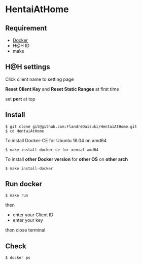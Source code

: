 # HentaiAtHome

## Requirement
- [Docker](https://docs.docker.com/engine/installation/)
- H@H ID
- make

## H@H settings

Click client name to setting page

**Reset Client Key** and **Reset Static Ranges** at first time

set **port** at top

## Install

```
$ git clone git@github.com:FlandreDaisuki/HentaiAtHome.git
$ cd HentaiAtHome
```

To install Docker-CE for Ubuntu 16.04 on amd64

```
$ make install-docker-ce-for-xenial-amd64
```

To install **other Docker version** for **other OS** on **other arch**
```
$ make install-docker
```

## Run docker

```
$ make run
```

then 

- enter your Client ID
- enter your key

then close terminal

## Check

`$ docker ps`
